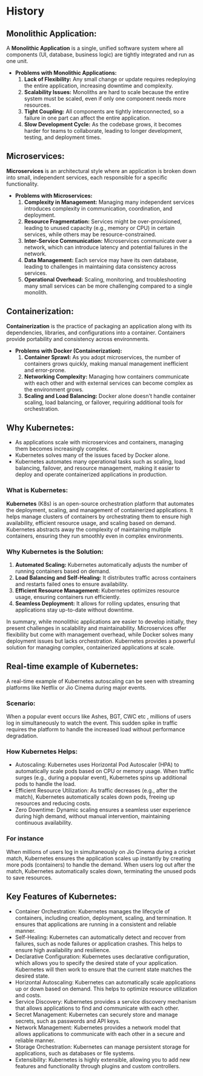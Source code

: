 # History

## Monolithic Application:
A **Monolithic Application** is a single, unified software system where all components (UI, database, business logic) are tightly integrated and run as one unit. 

- **Problems with Monolithic Applications:**
  1. **Lack of Flexibility:** Any small change or update requires redeploying the entire application, increasing downtime and complexity.
  2. **Scalability Issues:** Monoliths are hard to scale because the entire system must be scaled, even if only one component needs more resources.
  3. **Tight Coupling:** All components are tightly interconnected, so a failure in one part can affect the entire application.
  4. **Slow Development Cycle:** As the codebase grows, it becomes harder for teams to collaborate, leading to longer development, testing, and deployment times.

## Microservices:
**Microservices** is an architectural style where an application is broken down into small, independent services, each responsible for a specific functionality. 

- **Problems with Microservices:**
  1. **Complexity in Management:** Managing many independent services introduces complexity in communication, coordination, and deployment.
  2. **Resource Fragmentation:** Services might be over-provisioned, leading to unused capacity (e.g., memory or CPU) in certain services, while others may be resource-constrained.
  3. **Inter-Service Communication:** Microservices communicate over a network, which can introduce latency and potential failures in the network.
  4. **Data Management:** Each service may have its own database, leading to challenges in maintaining data consistency across services.
  5. **Operational Overhead:** Scaling, monitoring, and troubleshooting many small services can be more challenging compared to a single monolith.

## Containerization:
**Containerization** is the practice of packaging an application along with its dependencies, libraries, and configurations into a container. Containers provide portability and consistency across environments.

- **Problems with Docker (Containerization):**
  1. **Container Sprawl:** As you adopt microservices, the number of containers grows quickly, making manual management inefficient and error-prone.
  2. **Networking Complexity:** Managing how containers communicate with each other and with external services can become complex as the environment grows.
  3. **Scaling and Load Balancing:** Docker alone doesn't handle container scaling, load balancing, or failover, requiring additional tools for orchestration.

## Why Kubernetes:
- As applications scale with microservices and containers, managing them becomes increasingly complex. 
- Kubernetes solves many of the issues faced by Docker alone.
- Kubernetes automates many operational tasks such as scaling, load balancing, failover, and resource management, making it easier to deploy and operate containerized applications in production.

### What is Kubernetes:
**Kubernetes** (K8s) is an open-source orchestration platform that automates the deployment, scaling, and management of containerized applications. It helps manage clusters of containers by orchestrating them to ensure high availability, efficient resource usage, and scaling based on demand. Kubernetes abstracts away the complexity of maintaining multiple containers, ensuring they run smoothly even in complex environments.

### **Why Kubernetes is the Solution:**
  1. **Automated Scaling:** Kubernetes automatically adjusts the number of running containers based on demand.
  2. **Load Balancing and Self-Healing:** It distributes traffic across containers and restarts failed ones to ensure availability.
  3. **Efficient Resource Management:** Kubernetes optimizes resource usage, ensuring containers run efficiently.
  4. **Seamless Deployment:** It allows for rolling updates, ensuring that applications stay up-to-date without downtime.

In summary, while monolithic applications are easier to develop initially, they present challenges in scalability and maintainability. Microservices offer flexibility but come with management overhead, while Docker solves many deployment issues but lacks orchestration. Kubernetes provides a powerful solution for managing complex, containerized applications at scale.

## Real-time example of Kubernetes:
A real-time example of Kubernetes autoscaling can be seen with streaming platforms like Netflix or Jio Cinema during major events.

### Scenario:

When a popular event occurs like Ashes, BGT, CWC etc , millions of users log in simultaneously to watch the event. This sudden spike in traffic requires the platform to handle the increased load without performance degradation.

### How Kubernetes Helps:

- Autoscaling: Kubernetes uses Horizontal Pod Autoscaler (HPA) to automatically scale pods based on CPU or memory usage. When traffic surges (e.g., during a popular event), Kubernetes spins up additional pods to handle the load.
- Efficient Resource Utilization: As traffic decreases (e.g., after the match), Kubernetes automatically scales down pods, freeing up resources and reducing costs.
- Zero Downtime: Dynamic scaling ensures a seamless user experience during high demand, without manual intervention, maintaining continuous availability.

### For instance
When millions of users log in simultaneously on Jio Cinema during a cricket match, Kubernetes ensures the application scales up instantly by creating more pods (containers) to handle the demand. When users log out after the match, Kubernetes automatically scales down, terminating the unused pods to save resources.

## Key Features of Kubernetes:

- Container Orchestration: Kubernetes manages the lifecycle of containers, including creation, deployment, scaling, and termination. It ensures that applications are running in a consistent and reliable manner.
- Self-Healing: Kubernetes can automatically detect and recover from failures, such as node failures or application crashes. This helps to ensure high availability and resilience.
- Declarative Configuration: Kubernetes uses declarative configuration, which allows you to specify the desired state of your application. Kubernetes will then work to ensure that the current state matches the desired state.
- Horizontal Autoscaling: Kubernetes can automatically scale applications up or down based on demand. This helps to optimize resource utilization and costs.
- Service Discovery: Kubernetes provides a service discovery mechanism that allows applications to find and communicate with each other.
- Secret Management: Kubernetes can securely store and manage secrets, such as passwords and API keys.
- Network Management: Kubernetes provides a network model that allows applications to communicate with each other in a secure and reliable manner.
- Storage Orchestration: Kubernetes can manage persistent storage for applications, such as databases or file systems.
- Extensibility: Kubernetes is highly extensible, allowing you to add new features and functionality through plugins and custom controllers.

